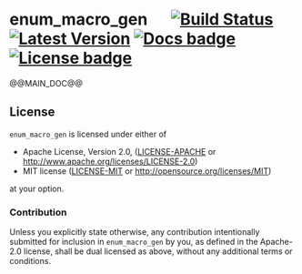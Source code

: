 # enum_macro_gen &emsp; [![Build Status]][actions] [![Latest Version]][crates.io] [![Docs badge]][Docs link] [![License badge]][License link]

[Build Status]: https://github.com/da-x/enum-macro-gen/actions/workflows/test.yml/badge.svg
[actions]: https://github.com/da-x/enum-macro-gen/actions
[Latest Version]: https://img.shields.io/crates/v/enum_macro_gen.svg
[crates.io]: https://crates.io/crates/enum_macro_gen
[License badge]: https://img.shields.io/badge/license-MIT%2FApache--2.0-blue.svg
[License link]: https://travis-ci.org/da-x/enum_macro_gen
[Docs badge]: https://docs.rs/enum_macro_gen/badge.svg
[Docs link]: https://docs.rs/enum_macro_gen

@@MAIN_DOC@@

## License

`enum_macro_gen` is licensed under either of

 * Apache License, Version 2.0, ([LICENSE-APACHE](LICENSE-APACHE) or
   http://www.apache.org/licenses/LICENSE-2.0)
 * MIT license ([LICENSE-MIT](LICENSE-MIT) or
   http://opensource.org/licenses/MIT)

at your option.


### Contribution

Unless you explicitly state otherwise, any contribution intentionally submitted
for inclusion in `enum_macro_gen` by you, as defined in the Apache-2.0 license,
shall be dual licensed as above, without any additional terms or conditions.

